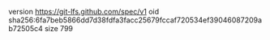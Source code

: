 version https://git-lfs.github.com/spec/v1
oid sha256:6fa7beb5866dd7d38fdfa3facc25679fccaf720534ef39046087209ab72505c4
size 799
